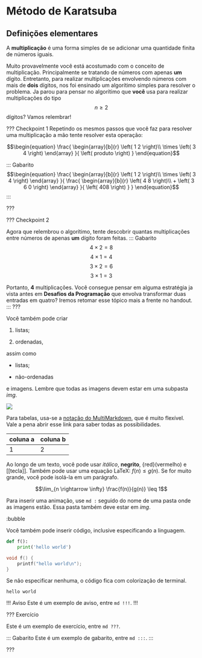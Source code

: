 Método de Karatsuba
======

Definições elementares
---------

A **multiplicação** é uma forma simples de se adicionar uma quantidade finita de números iguais.

Muito provavelmente você está acostumado com o conceito de multiplicação. Principalmente se tratando de números com apenas **um** dígito. Entretanto, para realizar multiplicações envolvendo números com mais de **dois** dígitos, nos foi ensinado um algorítimo simples para resolver o problema. Ja parou para pensar no algorítimo que **você** usa para realizar multiplicações do tipo $$n\geq2$$ dígitos? Vamos relembrar!

??? Checkpoint 1
Repetindo os mesmos passos que você faz para resolver uma multiplicação a mão tente resolver esta operação:

$$\begin{equation}
\frac{
    \begin{array}[b]{r}
      \left( 1 2 \right)\\
      \times \left( 3 4 \right)
    \end{array}
  }{
    \left( produto \right)
  }
\end{equation}$$

::: Gabarito
$$\begin{equation}
\frac{
    \begin{array}[b]{r}
      \left( 1 2 \right)\\
      \times \left( 3 4 \right)
    \end{array}
  }{
    \frac{
    \begin{array}[b]{r}
      \left( 4 8 \right)\\
      + \left( 3 6 0 \right)
    \end{array}
  }{
    \left( 408 \right)
  }
  }
\end{equation}$$
:::

???

??? Checkpoint 2

Agora que relembrou o algorítimo, tente descobrir quantas multiplicações entre números de apenas **um** dígito foram feitas.
::: Gabarito
$$4\times2 = 8$$
$$4\times1 = 4$$
$$3\times2 = 6$$
$$3\times1 = 3$$

Portanto, **4** multiplicações. Você consegue pensar em alguma estratégia ja vista antes em **Desafios da Programação** que envolva transformar duas entradas em quatro? Iremos retomar esse tópico mais a frente no handout.
:::
???


Você também pode criar

1. listas;

2. ordenadas,

assim como

* listas;

* não-ordenadas

e imagens. Lembre que todas as imagens devem estar em uma subpasta *img*.

![](logo.png)

Para tabelas, usa-se a [notação do
MultiMarkdown](https://fletcher.github.io/MultiMarkdown-6/syntax/tables.html),
que é muito flexível. Vale a pena abrir esse link para saber todas as
possibilidades.

| coluna a | coluna b |
|----------|----------|
| 1        | 2        |

Ao longo de um texto, você pode usar *itálico*, **negrito**, {red}(vermelho) e
[[tecla]]. Também pode usar uma equação LaTeX: $f(n) \leq g(n)$. Se for muito
grande, você pode isolá-la em um parágrafo.

$$\lim_{n \rightarrow \infty} \frac{f(n)}{g(n)} \leq 1$$

Para inserir uma animação, use `md :` seguido do nome de uma pasta onde as
imagens estão. Essa pasta também deve estar em *img*.

:bubble

Você também pode inserir código, inclusive especificando a linguagem.

``` py
def f():
    print('hello world')
```

``` c
void f() {
    printf("hello world\n");
}
```

Se não especificar nenhuma, o código fica com colorização de terminal.

```
hello world
```


!!! Aviso
Este é um exemplo de aviso, entre `md !!!`.
!!!


??? Exercício

Este é um exemplo de exercício, entre `md ???`.

::: Gabarito
Este é um exemplo de gabarito, entre `md :::`.
:::

???
